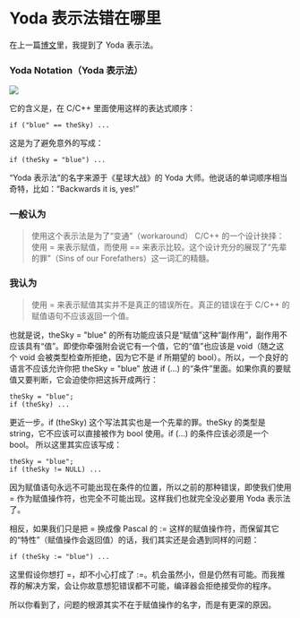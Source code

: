 # Yoda 表示法错在哪里

在上一篇[博文](http://www.yinwang.org/blog-cn/2013/04/14/terminology/)里，我提到了 Yoda 表示法。

### Yoda Notation（Yoda 表示法）

![](http://www.yinwang.org/images/yoda-notation.jpeg)

它的含义是，在 C/C++ 里面使用这样的表达式顺序：
```
if ("blue" == theSky) ...
```
这是为了避免意外的写成：
```
if (theSky = "blue") ...
```
“Yoda 表示法”的名字来源于《星球大战》的 Yoda 大师。他说话的单词顺序相当奇特，比如：“Backwards it is, yes!”

### 一般认为

> 使用这个表示法是为了“变通”（workaround） C/C++ 的一个设计抉择：使用 = 来表示赋值，而使用 == 来表示比较。这个设计充分的展现了“先辈的罪”（Sins of our Forefathers）这一词汇的精髓。


### 我认为

> 使用 = 来表示赋值其实并不是真正的错误所在。真正的错误在于 C/C++ 的赋值语句不应该返回一个值。


也就是说，theSky = "blue" 的所有功能应该只是“赋值”这种“副作用”，副作用不应该具有“值”。即使你牵强附会说它有一个值，它的“值”也应该是 void（随之这个 void 会被类型检查所拒绝，因为它不是 if 所期望的 bool）。所以，一个良好的语言不应该允许你把 theSky = "blue" 放进 if (...) 的“条件”里面。如果你真的要赋值又要判断，它会迫使你把这拆开成两行：
```
theSky = "blue";
if (theSky) ...
```
更近一步。if (theSky) 这个写法其实也是一个先辈的罪。theSky 的类型是 string，它不应该可以直接被作为 bool 使用。if (...) 的条件应该必须是一个 bool。 所以这里其实应该写成：
```
theSky = "blue";
if (theSky != NULL) ...
```
因为赋值语句永远不可能出现在条件的位置，所以之前的那种错误，即使我们使用 = 作为赋值操作符，也完全不可能出现。这样我们也就完全没必要用 Yoda 表示法了。

相反，如果我们只是把 = 换成像 Pascal 的 := 这样的赋值操作符，而保留其它的“特性”（赋值操作会返回值）的话，我们其实还是会遇到同样的问题：
```
if (theSky := "blue") ...
```
这里假设你想打 =，却不小心打成了 :=。机会虽然小，但是仍然有可能。而我推荐的解决方案，会让你故意想犯错误都不可能，编译器会拒绝接受你的程序。

所以你看到了，问题的根源其实不在于赋值操作的名字，而是有更深的原因。